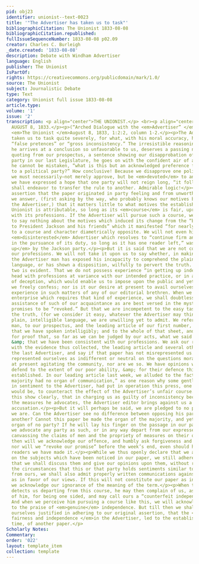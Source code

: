 ```yaml
---
pid: obj23
identifier: unionist--text-0023
title: '"The Advertiser has taken us to task"'
bibliographicCitation: The Unionist 1833-08-08
bibliographicCitation.republished: 
fullIssueSequenceNumber: 1833-08-08 p02.09
creator: Charles C. Burleigh
_date.created: '1833-08-08'
description: Debate with Windham Advertiser
language: English
publisher: The Unionist
IsPartOf: 
rights: https://creativecommons.org/publicdomain/mark/1.0/
source: The Unionist
subject: Journalistic Debate
type: Text
category: Unionist full issue 1833-08-08
article.type: 
volume: '1'
issue: '2'
transcription: <p align="center">THE UNIONIST.</p> <br><p align="center">BROOKLYN,
  AUGUST 8, 1833.</p><p>(“Arched Dialogue with the <em>Advertiser” </em>part one),
  <em>The Unionist </em>August 8, 1833, 1:2:2, column 1-2.</p><p>The Advertiser has
  taken us to task quite severely, for what, with his moral accuracy, he calls our
  “false pretences” or “gross inconsistency.” The irresistible reasoning, by which
  he arrives at a conclusion so unfavorable to us, deserves a passing notice. After
  quoting from our prospectus, a sentence showing our disapprobation of the dominant
  party in our last Legislature, he goes on with the confident air of a man who thinks
  he cannot be mistaken, “what is this but an acknowledged preference for, and a devotion
  to a political party?” How conclusive! Because we disapprove one political party,
  we must necessarily—not merely approve, but be <em>devoted</em> to another. Because
  we have expressed a hope that one party will not reign long, “it follows” that we
  shall endeavor to transfer the rule to another. Admirable logic!</p><p>To the Advertiser’s
  assertion that the paper originated in party feeling and from unworthy motives,
  we answer, (first asking by the way, who probably knows our motives best, we or
  the Advertiser,) that it matters little to what motives the establishment of the
  Unionist is attributable, so long as its <em>course</em> is fair, upright and consistent
  with its professions. If the Advertiser will pursue such a course, we will promise
  to say nothing about the motives which induced its change from the “bitter hostility
  to President Jackson and his friends” which it manifested “for nearly five years,”
  to a course and character diametrically opposite. We will not even hint that the
  <em>disinterested</em> Advertiser which resolves to “continue firm and unflinching
  in the pursuance of its duty, so long as it has one reader left,” was <em>bought
  up</em> by the Jackson party.</p><p>But it is said that we are not consistent with
  our professions. We will not take it upon us to say whether, in making this charge,
  the Advertiser man has exposed his incapacity to comprehend the plain import of
  language, or has shown a disposition, wilfully to pervert the truth. One of the
  two is evident. That we do not possess experience “in getting up independent papers,”
  head with professions at variance with our intended practice, or in any other species
  of deception, which would enable us to impose upon the public and yet escape suspicion,
  we freely confess; nor is it our desire at present to avail ourselves of the superior
  experience in such matters of any of our editorial brethren. When we engage in an
  enterprise which requires that kind of experience, we shall doubtless call in the
  assistance of such of our acquaintance as are best versed in the mystery of making
  promises to be “revoked.” But that we are incompetent to the easy task of telling
  the truth, (for we consider it easy, whatever the Advertiser may think of it,) in
  plain, intelligible language, we are unwilling yet to admit. We refer any candid
  man, to our prospectus, and the leading article of our first number, for evidence
  that we have spoken intelligibly; and to the whole of that sheet, and of this also,
  for proof that, so far as we can be judged by our acts, what we said was <em>truth</em>
  &amp; that we have been consistent with our professions. We ask our readers to compare
  with the evidence thus collected, the leading article and several other pieces in
  the last Advertiser, and say if that paper has not misrepresented us. We have never
  represented ourselves as indifferent or neutral on the questions moral or political,
  at present agitating the community, nor are we so. We have opinions which we shall
  defend to the extent of our poor ability, &amp; for their defence this paper was
  established. In our leading article last week, we alluded to the fact that “the
  majority had no organ of communication,” as one reason why some gentlemen opposed
  in sentiment to the Advertiser, had put in operation this press, one object of which
  would be, to counteract the effect of the Advertiser’s unfair course. Now does not
  this show clearly, that in charging us as guilty of inconsistency because we oppose
  the measures he advocates, the Advertiser editor brings against us a groundless
  accusation.</p><p>But it will perhaps be said, we are pledged to no party. And so
  we are. Can the Advertiser see no difference between opposing his party and supporting
  another? Cannot this paper be made the organ of the majority, and yet be the exclusive
  organ of no party? If he will lay his finger on the passage in our paper in which
  we advocate any party as such, or in any way depart from our expressed design of
  canvassing the claims of men and the propriety of measures on their own merits,
  then will we acknowledge our offence, and humbly ask forgiveness and promise amendment,
  nor will we “revoke our promise” before the week’s end, even should he tell his
  readers we have made it.</p><p>While we thus openly declare that we are not indifferent
  on the subjects which have been noticed in our paper, we still adhere to our avowal,
  that we shall discuss them and give our opinions upon them, without reference to
  the circumstances that this or that party holds sentiments similar to, or differing
  from ours, we shall also admit properly written communications against, as well
  as in favor of our views. If this will not constitute our paper as independent one,
  we acknowledge our ignorance of the meaning of the term.</p><p>When the Advertiser
  detects us departing from this course, he may then complain of us, as we have done
  of him, for being one sided, and may call ours a “counterfeit independent paper.”
  And when we perceive him pursuing a course like this, we will acknowledge his right
  to the praise of <em>genuine</em> independence. But till then we shall consider
  ourselves justified in adhering to our original assertion, that the <em>want of
  fairness and independence </em>in the Advertiser, led to the establishment at this
  time, of another paper.</p>
Scholarly Notes: 
Commentary: 
order: '022'
layout: template_item
collection: template
---
```

